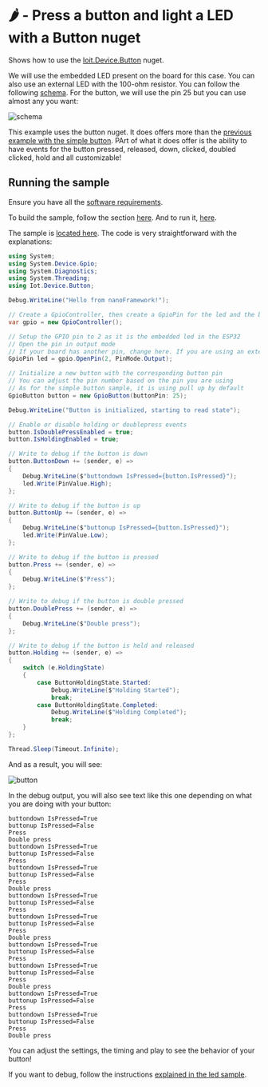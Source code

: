# 🌶️ - Press a button and light a LED with a Button nuget

Shows how to use the [Ioit.Device.Button](https://github.com/nanoframework/nanoFramework.IoT.Device/tree/develop/devices/Button) nuget.

We will use the embedded LED present on the board for this case. You can also use an external LED with the 100-ohm resistor. You can follow the following [schema](../BlinkLed/README.md). For the button, we will use the pin 25 but you can use almost any you want:

![schema](../Docs/schema-button.png)

This example uses the button nuget. It does offers more than the [previous example with the simple button](../Button/). PArt of what it does offer is the ability to have events for the button pressed, released, down, clicked, doubled clicked, hold and all customizable!

## Running the sample

Ensure you have all the [software requirements](../README.md#software-requirements).

To build the sample, follow the section [here](../README.md#build-the-sample). And to run it, [here](../README.md#run-the-sample).

The sample is [located here](./Program.cs). The code is very straightforward with the explanations:

```csharp
using System;
using System.Device.Gpio;
using System.Diagnostics;
using System.Threading;
using Iot.Device.Button;

Debug.WriteLine("Hello from nanoFramework!");

// Create a GpioController, then create a GpioPin for the led and the button
var gpio = new GpioController();

// Setup the GPIO pin to 2 as it is the embedded led in the ESP32
// Open the pin in output mode
// If your board has another pin, change here. If you are using an external led, change here as well.
GpioPin led = gpio.OpenPin(2, PinMode.Output);

// Initialize a new button with the corresponding button pin
// You can adjust the pin number based on the pin you are using
// As for the simple button sample, it is using pull up by default
GpioButton button = new GpioButton(buttonPin: 25);

Debug.WriteLine("Button is initialized, starting to read state");

// Enable or disable holding or doublepress events
button.IsDoublePressEnabled = true;
button.IsHoldingEnabled = true;

// Write to debug if the button is down
button.ButtonDown += (sender, e) =>
{
    Debug.WriteLine($"buttondown IsPressed={button.IsPressed}");
    led.Write(PinValue.High);
};

// Write to debug if the button is up
button.ButtonUp += (sender, e) =>
{
    Debug.WriteLine($"buttonup IsPressed={button.IsPressed}");
    led.Write(PinValue.Low);
};

// Write to debug if the button is pressed
button.Press += (sender, e) =>
{
    Debug.WriteLine($"Press");
};

// Write to debug if the button is double pressed
button.DoublePress += (sender, e) =>
{
    Debug.WriteLine($"Double press");
};

// Write to debug if the button is held and released
button.Holding += (sender, e) =>
{
    switch (e.HoldingState)
    {
        case ButtonHoldingState.Started:
            Debug.WriteLine($"Holding Started");
            break;
        case ButtonHoldingState.Completed:
            Debug.WriteLine($"Holding Completed");
            break;
    }
};

Thread.Sleep(Timeout.Infinite);
```

And as a result, you will see:

![button](../Docs/button.gif)

In the debug output, you will also see text like this one depending on what you are doing with your button:

```text
buttondown IsPressed=True
buttonup IsPressed=False
Press
Double press
buttondown IsPressed=True
buttonup IsPressed=False
Press
buttondown IsPressed=True
buttonup IsPressed=False
Press
Double press
buttondown IsPressed=True
buttonup IsPressed=False
Press
buttondown IsPressed=True
buttonup IsPressed=False
Press
Double press
buttondown IsPressed=True
buttonup IsPressed=False
Press
buttondown IsPressed=True
buttonup IsPressed=False
Press
Double press
buttondown IsPressed=True
buttonup IsPressed=False
Press
buttondown IsPressed=True
buttonup IsPressed=False
Press
Double press
```

You can adjust the settings, the timing and play to see the behavior of your button!

If you want to debug, follow the instructions [explained in the led sample](../BlinkLed//README.md#debugging).

